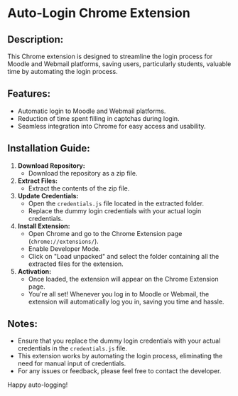 # Auto-Login Chrome Extension

## Description:
This Chrome extension is designed to streamline the login process for Moodle and Webmail platforms, saving users, particularly students, valuable time by automating the login process.

## Features:
- Automatic login to Moodle and Webmail platforms.
- Reduction of time spent filling in captchas during login.
- Seamless integration into Chrome for easy access and usability.

## Installation Guide:
1. **Download Repository:**
   - Download the repository as a zip file.
2. **Extract Files:**
   - Extract the contents of the zip file.
3. **Update Credentials:**
   - Open the `credentials.js` file located in the extracted folder.
   - Replace the dummy login credentials with your actual login credentials.
4. **Install Extension:**
   - Open Chrome and go to the Chrome Extension page (`chrome://extensions/`).
   - Enable Developer Mode.
   - Click on "Load unpacked" and select the folder containing all the extracted files for the extension.
5. **Activation:**
   - Once loaded, the extension will appear on the Chrome Extension page.
   - You're all set! Whenever you log in to Moodle or Webmail, the extension will automatically log you in, saving you time and hassle.

## Notes:
- Ensure that you replace the dummy login credentials with your actual credentials in the `credentials.js` file.
- This extension works by automating the login process, eliminating the need for manual input of credentials.
- For any issues or feedback, please feel free to contact the developer.

Happy auto-logging!
